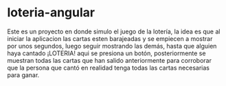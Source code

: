 # loteria-angular
Este es un proyecto en donde simulo el juego de la lotería, la idea es que al iniciar la aplicacion las cartas esten barajeadas y se empiecen a mostrar por unos segundos, luego seguir mostrando las demás, hasta que alguien haya cantado ¡LOTERIA! aqui se presiona un botón, posteriormente se muestran todas las cartas que han salido anteriormente para corroborar que la persona que cantó en realidad tenga todas las cartas necesarias para ganar.
